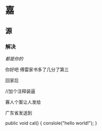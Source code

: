 # 嘉
## 源

### 解决

*都是你的*

你好吧
傅雷家书多了几分了第三

回家后

//加个注释装逼

寡人个案让人发给

广东省发送到

public void cal()
{
  conslole("hello world!");
}
